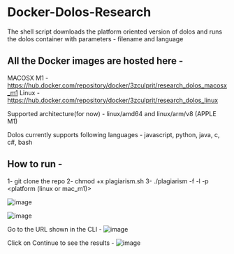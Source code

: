# Docker-Dolos-Research
The shell script downloads the platform oriented version of dolos and runs the dolos container with parameters - filename and language

## All the Docker images are hosted here -
MACOSX M1 - https://hub.docker.com/repository/docker/3zculprit/research_dolos_macosx_m1
Linux - https://hub.docker.com/repository/docker/3zculprit/research_dolos_linux

Supported architecture(for now) - linux/amd64 and linux/arm/v8 (APPLE M1)

Dolos currently supports following languages -  javascript, python, java, c, c#, bash

## How to run -

1- git clone the repo
2- chmod +x plagiarism.sh
3- ./plagiarism -f <repository list> -l <language> -p <platform (linux or mac_m1)>
  
  ![image](https://user-images.githubusercontent.com/14939604/137438367-4cd43d54-8d84-4003-b9e9-8bfbd1f171fa.png)

  ![image](https://user-images.githubusercontent.com/14939604/137438440-b9434cfa-46fd-433f-9466-ed3e1cf66176.png)

  Go to the URL shown in the CLI -
  ![image](https://user-images.githubusercontent.com/14939604/137438518-19513b94-ef1c-4b71-a402-6d385b479a00.png)

  Click on Continue to see the results -
  ![image](https://user-images.githubusercontent.com/14939604/137438636-d2778896-6793-4bfe-8611-96f08a95fc06.png)
